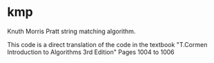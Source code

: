 # kmp

Knuth Morris Pratt string matching algorithm.

This code is a direct translation of the code in the textbook
"T.Cormen Introduction to Algorithms 3rd Edition" Pages 1004 to 1006
